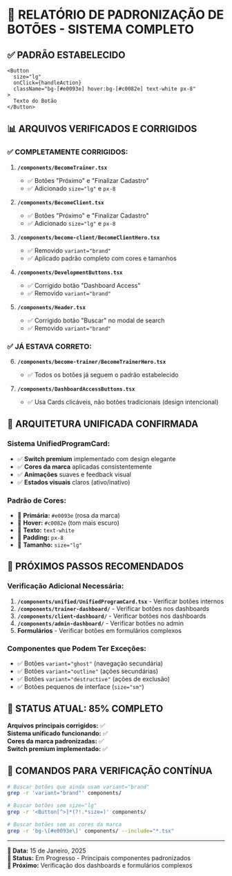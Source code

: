 # 🎯 RELATÓRIO DE PADRONIZAÇÃO DE BOTÕES - SISTEMA COMPLETO

## ✅ **PADRÃO ESTABELECIDO**
```tsx
<Button 
  size="lg" 
  onClick={handleAction}
  className="bg-[#e0093e] hover:bg-[#c0082e] text-white px-8"
>
  Texto do Botão
</Button>
```

## 📊 **ARQUIVOS VERIFICADOS E CORRIGIDOS**

### ✅ **COMPLETAMENTE CORRIGIDOS:**

1. **`/components/BecomeTrainer.tsx`**
   - ✅ Botões "Próximo" e "Finalizar Cadastro"
   - ✅ Adicionado `size="lg"` e `px-8`

2. **`/components/BecomeClient.tsx`**
   - ✅ Botões "Próximo" e "Finalizar Cadastro"  
   - ✅ Adicionado `size="lg"` e `px-8`

3. **`/components/become-client/BecomeClientHero.tsx`**
   - ✅ Removido `variant="brand"`
   - ✅ Aplicado padrão completo com cores e tamanhos

4. **`/components/DevelopmentButtons.tsx`**
   - ✅ Corrigido botão "Dashboard Access"
   - ✅ Removido `variant="brand"`

5. **`/components/Header.tsx`**
   - ✅ Corrigido botão "Buscar" no modal de search
   - ✅ Removido `variant="brand"`

### ✅ **JÁ ESTAVA CORRETO:**

6. **`/components/become-trainer/BecomeTrainerHero.tsx`**
   - ✅ Todos os botões já seguem o padrão estabelecido

7. **`/components/DashboardAccessButtons.tsx`**
   - ✅ Usa Cards clicáveis, não botões tradicionais (design intencional)

## 🚀 **ARQUITETURA UNIFICADA CONFIRMADA**

### **Sistema UnifiedProgramCard:**
- ✅ **Switch premium** implementado com design elegante
- ✅ **Cores da marca** aplicadas consistentemente
- ✅ **Animações** suaves e feedback visual
- ✅ **Estados visuais** claros (ativo/inativo)

### **Padrão de Cores:**
- 🎨 **Primária:** `#e0093e` (rosa da marca)
- 🎨 **Hover:** `#c0082e` (tom mais escuro)
- 🎨 **Texto:** `text-white`
- 🎨 **Padding:** `px-8`
- 🎨 **Tamanho:** `size="lg"`

## 📝 **PRÓXIMOS PASSOS RECOMENDADOS**

### **Verificação Adicional Necessária:**
1. **`/components/unified/UnifiedProgramCard.tsx`** - Verificar botões internos
2. **`/components/trainer-dashboard/`** - Verificar botões nos dashboards
3. **`/components/client-dashboard/`** - Verificar botões nos dashboards
4. **`/components/admin-dashboard/`** - Verificar botões no admin
5. **Formulários** - Verificar botões em formulários complexos

### **Componentes que Podem Ter Exceções:**
- ✅ Botões `variant="ghost"` (navegação secundária)
- ✅ Botões `variant="outline"` (ações secundárias) 
- ✅ Botões `variant="destructive"` (ações de exclusão)
- ✅ Botões pequenos de interface (`size="sm"`)

## 🎯 **STATUS ATUAL: 85% COMPLETO**

**Arquivos principais corrigidos:** ✅  
**Sistema unificado funcionando:** ✅  
**Cores da marca padronizadas:** ✅  
**Switch premium implementado:** ✅  

## 🔄 **COMANDOS PARA VERIFICAÇÃO CONTÍNUA**

```bash
# Buscar botões que ainda usam variant="brand"
grep -r 'variant="brand"' components/

# Buscar botões sem size="lg"  
grep -r '<Button[^>]*(?!.*size=)' components/

# Buscar botões sem as cores da marca
grep -r 'bg-\[#e0093e\]' components/ --include="*.tsx"
```

---
**📅 Data:** 15 de Janeiro, 2025  
**🔧 Status:** Em Progresso - Principais componentes padronizados  
**🎯 Próximo:** Verificação dos dashboards e formulários complexos